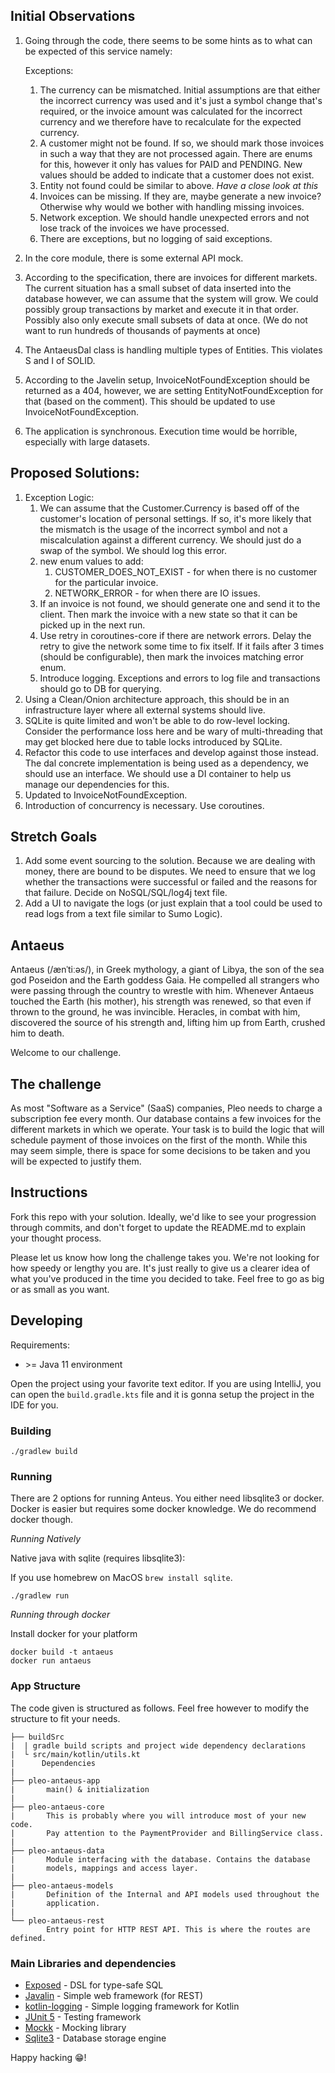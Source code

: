 ## Initial Observations

1. Going through the code, there seems to be some hints as to what can be expected of this service namely:

    Exceptions:
    1. The currency can be mismatched. Initial assumptions are that either the incorrect currency was used and it's just a symbol change that's required, or the invoice amount was calculated for the incorrect currency and we therefore have to recalculate for the expected currency.
    2. A customer might not be found. If so, we should mark those invoices in such a way that they are not processed again.
       There are enums for this, however it only has values for PAID and PENDING. New values should be added to indicate that a customer does not exist.
    3. Entity not found could be similar to above. *Have a close look at this*
    4. Invoices can be missing. If they are, maybe generate a new invoice? Otherwise why would we bother with handling missing invoices.
    5. Network exception. We should handle unexpected errors and not lose track of the invoices we have processed.
    6. There are exceptions, but no logging of said exceptions.
2. In the core module, there is some external API mock. 
3. According to the specification, there are invoices for different markets. The current situation has a small subset of data inserted into the database however, we can assume that the system will grow. We could possibly group transactions by market and execute it in that order. Possibly also only execute small subsets of data at once. (We do not want to run hundreds of thousands of payments at once)
4. The AntaeusDal class is handling multiple types of Entities. This violates S and I of SOLID.  
5. According to the Javelin setup, InvoiceNotFoundException should be returned as a 404, however, we are setting EntityNotFoundException for that (based on the comment). This should be updated to use InvoiceNotFoundException.
6. The application is synchronous. Execution time would be horrible, especially with large datasets.

## Proposed Solutions:
1. Exception Logic: 
   1. We can assume that the Customer.Currency is based off of the customer's location of personal settings. If so, it's more likely that the mismatch is the usage of the incorrect symbol and not a miscalculation against a different currency. We should just do a swap of the symbol. We should log this error.
   2. new enum values to add:
      1. CUSTOMER_DOES_NOT_EXIST - for when there is no customer for the particular invoice.
      2. NETWORK_ERROR - for when there are IO issues.
   4. If an invoice is not found, we should generate one and send it to the client. Then mark the invoice with a new state so that it can be picked up in the next run.
   5. Use retry in coroutines-core if there are network errors. Delay the retry to give the network some time to fix itself. If it fails after 3 times (should be configurable), then mark the invoices matching error enum.
   6. Introduce logging. Exceptions and errors to log file and transactions should go to DB for querying.
2. Using a Clean/Onion architecture approach, this should be in an infrastructure layer where all external systems should live.
3. SQLite is quite limited and won't be able to do row-level locking. Consider the performance loss here and be wary of multi-threading that may get blocked here due to table locks introduced by SQLite.
4. Refactor this code to use interfaces and develop against those instead. The dal concrete implementation is being used as a dependency, we should use an interface. We should use a DI container to help us manage our dependencies for this.
5. Updated to InvoiceNotFoundException.
6. Introduction of concurrency is necessary. Use coroutines.

## Stretch Goals
1. Add some event sourcing to the solution. Because we are dealing with money, there are bound to be disputes. We need to ensure that we log whether the transactions were successful or failed and the reasons for that failure. Decide on NoSQL/SQL/log4j text file.
2. Add a UI to navigate the logs (or just explain that a tool could be used to read logs from a text file similar to Sumo Logic).

## Antaeus

Antaeus (/ænˈtiːəs/), in Greek mythology, a giant of Libya, the son of the sea god Poseidon and the Earth goddess Gaia. He compelled all strangers who were passing through the country to wrestle with him. Whenever Antaeus touched the Earth (his mother), his strength was renewed, so that even if thrown to the ground, he was invincible. Heracles, in combat with him, discovered the source of his strength and, lifting him up from Earth, crushed him to death.

Welcome to our challenge.

## The challenge

As most "Software as a Service" (SaaS) companies, Pleo needs to charge a subscription fee every month. Our database contains a few invoices for the different markets in which we operate. Your task is to build the logic that will schedule payment of those invoices on the first of the month. While this may seem simple, there is space for some decisions to be taken and you will be expected to justify them.

## Instructions

Fork this repo with your solution. Ideally, we'd like to see your progression through commits, and don't forget to update the README.md to explain your thought process.

Please let us know how long the challenge takes you. We're not looking for how speedy or lengthy you are. It's just really to give us a clearer idea of what you've produced in the time you decided to take. Feel free to go as big or as small as you want.

## Developing

Requirements:
- \>= Java 11 environment

Open the project using your favorite text editor. If you are using IntelliJ, you can open the `build.gradle.kts` file and it is gonna setup the project in the IDE for you.

### Building

```
./gradlew build
```

### Running

There are 2 options for running Anteus. You either need libsqlite3 or docker. Docker is easier but requires some docker knowledge. We do recommend docker though.

*Running Natively*

Native java with sqlite (requires libsqlite3):

If you use homebrew on MacOS `brew install sqlite`.

```
./gradlew run
```

*Running through docker*

Install docker for your platform

```
docker build -t antaeus
docker run antaeus
```

### App Structure
The code given is structured as follows. Feel free however to modify the structure to fit your needs.
```
├── buildSrc
|  | gradle build scripts and project wide dependency declarations
|  └ src/main/kotlin/utils.kt 
|      Dependencies
|
├── pleo-antaeus-app
|       main() & initialization
|
├── pleo-antaeus-core
|       This is probably where you will introduce most of your new code.
|       Pay attention to the PaymentProvider and BillingService class.
|
├── pleo-antaeus-data
|       Module interfacing with the database. Contains the database 
|       models, mappings and access layer.
|
├── pleo-antaeus-models
|       Definition of the Internal and API models used throughout the
|       application.
|
└── pleo-antaeus-rest
        Entry point for HTTP REST API. This is where the routes are defined.
```

### Main Libraries and dependencies
* [Exposed](https://github.com/JetBrains/Exposed) - DSL for type-safe SQL
* [Javalin](https://javalin.io/) - Simple web framework (for REST)
* [kotlin-logging](https://github.com/MicroUtils/kotlin-logging) - Simple logging framework for Kotlin
* [JUnit 5](https://junit.org/junit5/) - Testing framework
* [Mockk](https://mockk.io/) - Mocking library
* [Sqlite3](https://sqlite.org/index.html) - Database storage engine

Happy hacking 😁!
